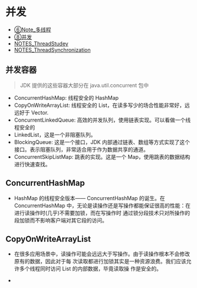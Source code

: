 # 并发


- [⑥Note_多线程](zh-cn/java/NOTES/Note_多线程.md)
- [⑧并发](zh-cn/java/NOTES/并发.md)
- [NOTES_ThreadStudey](zh-cn/java/NOTES/Thread/NOTES_ThreadStudey.md)
- [NOTES_ThreadSynchronization](zh-cn/java/NOTES/Thread/NOTES_ThreadSynchronization.md)

## 并发容器
> JDK 提供的这些容器大部分在 java.util.concurrent 包中
> 
- ConcurrentHashMap: 线程安全的 HashMap
- CopyOnWriteArrayList: 线程安全的 List，在读多写少的场合性能非常好，远远好于 Vector.
- ConcurrentLinkedQueue: 高效的并发队列，使用链表实现。可以看做一个线程安全的
- LinkedList，这是一个非阻塞队列。
- BlockingQueue: 这是一个接口，JDK 内部通过链表、数组等方式实现了这个接口。表示阻塞队列，非常适合用于作为数据共享的通道。
- ConcurrentSkipListMap: 跳表的实现。这是一个 Map，使用跳表的数据结构进行快速查找。

## ConcurrentHashMap
- HashMap 的线程安全版本—— ConcurrentHashMap 的诞生。在 ConcurrentHashMap
  中，无论是读操作还是写操作都能保证很高的性能：在进行读操作时(几乎)不需要加锁，而在写操作时
  通过锁分段技术只对所操作的段加锁而不影响客户端对其它段的访问。


## CopyOnWriteArrayList
- 在很多应用场景中，读操作可能会远远大于写操作。由于读操作根本不会修改原有的数据，因此对于每
  次读取都进行加锁其实是一种资源浪费。我们应该允许多个线程同时访问 List 的内部数据，毕竟读取操
  作是安全的。
  
- 




